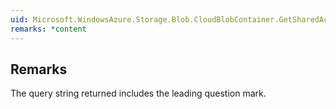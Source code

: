 ```yaml
---  
uid: Microsoft.WindowsAzure.Storage.Blob.CloudBlobContainer.GetSharedAccessSignature(Microsoft.WindowsAzure.Storage.Blob.SharedAccessBlobPolicy,System.String)  
remarks: *content  
---  
```

  
## Remarks  
 The query string returned includes the leading question mark.